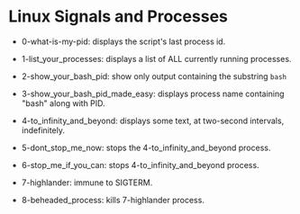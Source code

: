 # Linux Signals and Processes

* 0-what-is-my-pid: displays the script's last process id.

* 1-list_your_processes: displays a list of ALL currently running processes.

* 2-show_your_bash_pid: show only output containing the substring `bash`

* 3-show_your_bash_pid_made_easy: displays process name containing "bash" along with PID.

* 4-to_infinity_and_beyond: displays some text, at two-second intervals, indefinitely.

* 5-dont_stop_me_now: stops the 4-to_infinity_and_beyond process.

* 6-stop_me_if_you_can: stops 4-to_infinity_and_beyond process.

* 7-highlander: immune to SIGTERM.

* 8-beheaded_process: kills 7-highlander process.


